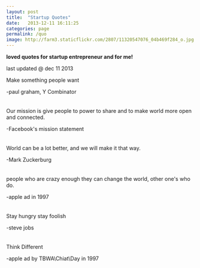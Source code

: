 ```yaml
---
layout: post
title:  "Startup Quotes"
date:   2013-12-11 16:11:25
categories: page
permalink: /quo
image: http://farm3.staticflickr.com/2807/11320547076_04b469f284_o.jpg
---
```


**loved quotes for startup entrepreneur and for me!**

last updated @ dec 11 2013

Make something people want

-paul graham, Y Combinator
<br />
<br />
<br />
Our mission is give people to power to share and 
to make world more open and connected.

-Facebook's mission statement
<br />
<br />
<br />
World can be a lot better, and we will make it that way.

-Mark Zuckerburg
<br />
<br />
<br />
people who are crazy enough they can change the world,
other one's who do.

-apple ad in 1997
<br />
<br />
<br />
Stay hungry stay foolish

-steve jobs
<br />
<br />
<br />
Think Different

-apple ad by TBWA\Chiat\Day in 1997
